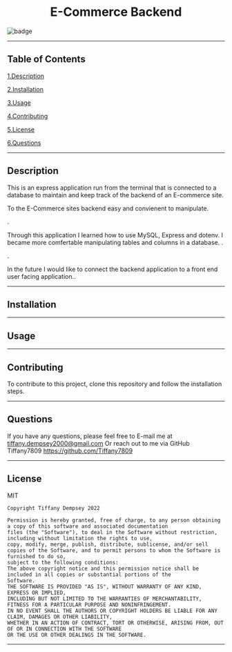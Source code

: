 

  <h1 align="center">E-Commerce Backend</h1>
  
  ![badge](https://img.shields.io/badge/license-MIT-brightgreen)
  ***

  ## Table of Contents

  <a href="#description">1.Description </a>

  <a href="#install">2.Installation </a>

  <a href="#use">3.Usage </a>

  <a href="#contribute">4.Contributing </a>

  <a href="#license">5.License </a> 

  <a href="#questions">6.Questions </a>
  ***


  <h2 id="describe">Description</h2>

  This is an express application run from the terminal that is connected to a database to maintain and keep track of the backend of an E-commerce site.

  To the E-Commerce sites backend easy and convienent to manipulate. 

  .

  Through this application I learned how to use MySQL, Express and dotenv. I became more comfertable manipulating tables and columns in a database. .

  .

  In the future I would like to connect the backend application to a front end user facing application..


  
  ***

  <h2 id="install">Installation</h2>

  
  ***

  <h2 id="use">Usage</h2>

  
  ***
      
  <h2 id="contribute">Contributing</h2>

  To contribute to this project, clone this repository and follow the installation steps. 
  ***


  <h2 id="questions">Questions</h2>

  If you have any questions, please feel free to E-mail me at tiffany.dempsey2000@gmail.com
  Or reach out to me via GitHub
  Tiffany7809
  https://github.com/Tiffany7809

  ***


  <h2 id="license">License</h2>
  MIT
  
    Copyright Tiffany Dempsey 2022

    Permission is hereby granted, free of charge, to any person obtaining a copy of this software and associated documentation 
    files (the "Software"), to deal in the Software without restriction, including without limitation the rights to use, 
    copy, modify, merge, publish, distribute, sublicense, and/or sell copies of the Software, and to permit persons to whom the Software is furnished to do so, 
    subject to the following conditions:
    The above copyright notice and this permission notice shall be included in all copies or substantial portions of the 
    Software.
    THE SOFTWARE IS PROVIDED "AS IS", WITHOUT WARRANTY OF ANY KIND, EXPRESS OR IMPLIED, 
    INCLUDING BUT NOT LIMITED TO THE WARRANTIES OF MERCHANTABILITY, FITNESS FOR A PARTICULAR PURPOSE AND NONINFRINGEMENT. 
    IN NO EVENT SHALL THE AUTHORS OR COPYRIGHT HOLDERS BE LIABLE FOR ANY CLAIM, DAMAGES OR OTHER LIABILITY, 
    WHETHER IN AN ACTION OF CONTRACT, TORT OR OTHERWISE, ARISING FROM, OUT OF OR IN CONNECTION WITH THE SOFTWARE 
    OR THE USE OR OTHER DEALINGS IN THE SOFTWARE.
    


  ***
  